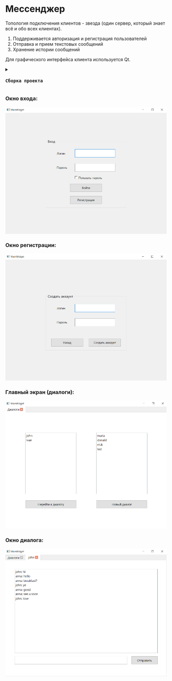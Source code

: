 # Мессенджер

Топология подключения клиентов - звезда (один сервер, который знает всё и обо всех клиентах).

1. Поддерживается авторизация и регистрация пользователей
2. Отправка и прием текстовых сообщений
3. Хранение истории сообщений

Для графического интерфейса клиента используется Qt.


<details>
    <summary><code><h3>Сборка проекта</h3></code></summary>

Для сборки проекта необходимо наличие следующих библиотек и зависимостей:
- Qt6
- boost 1.81.0 или новее
- postgreSQL
- libpqxx
- Cmake версии 3.5 или новее

Для настройки проекта необходимо:
- Создать базу данных postrgesql “messenger”
- Запустить для создания структуры БД файл MEGAADDER.sql
(содержится в проекте Server)
- Указать свои данные, используемые для подключения к БД, в
файле databaseManager.h
- Для изменения порта необходимо:
    - Изменить аргумент конструктора объекта Server в файле main.cpp проекта Server
    - Изменить аргумент конструктора объекта Connection в
конструкторе Mainwidget в файле mainwidget.cpp проекта Client

Описание структуры проекта:
- Client содержит файлы:
    - main.cpp – главный файл
    - mainwidget.ui, mainwidget.h, mainwidget.cpp – файлы главного виджета
    - dialog.ui, dialog.h, dialog.cpp – файлы виджета диалога
    - connection.h, connection.cpp – класс Connection,
обеспечивающий связь Клиента с Сервером
    - CMakeLists.txt – файл Cmake 
- Server содержит файлы:
    - main.cpp – главный файл
    - databaseManager.h, databaseManager.cpp – класс DatabaseManager, отвечающий за связь Сервера с БД
    - server.h, server.cpp – класс Server, отвечающий за связь с Клиентом и
обработку поступающих запросов
    - CMakeLists.txt – файл Cmake
    - MEGAADDER.sql – файл, создающий структуру БД
</details>

### Окно входа:
![image](pics/1.png)

### Окно регистрации:
![image](pics/2.png)

### Главный экран (диалоги):
![image](pics/3.png)

### Окно диалога:
![image](pics/4.png)
